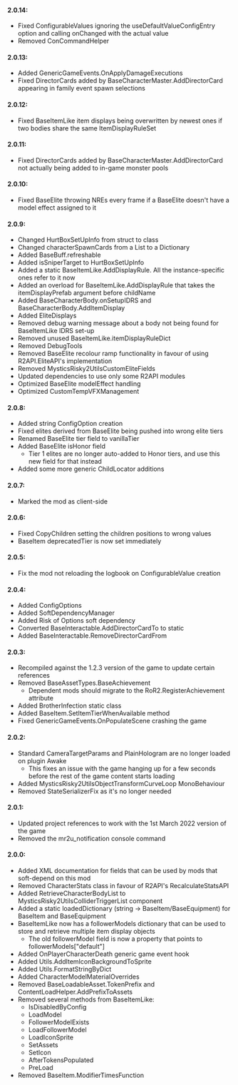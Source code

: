 #### 2.0.14:
* Fixed ConfigurableValues ignoring the useDefaultValueConfigEntry option and calling onChanged with the actual value
* Removed ConCommandHelper
#### 2.0.13:
* Added GenericGameEvents.OnApplyDamageExecutions
* Fixed DirectorCards added by BaseCharacterMaster.AddDirectorCard appearing in family event spawn selections
#### 2.0.12:
* Fixed BaseItemLike item displays being overwritten by newest ones if two bodies share the same ItemDisplayRuleSet
#### 2.0.11:
* Fixed DirectorCards added by BaseCharacterMaster.AddDirectorCard not actually being added to in-game monster pools
#### 2.0.10:
* Fixed BaseElite throwing NREs every frame if a BaseElite doesn't have a model effect assigned to it
#### 2.0.9:
* Changed HurtBoxSetUpInfo from struct to class
* Changed characterSpawnCards from a List to a Dictionary
* Added BaseBuff.refreshable
* Added isSniperTarget to HurtBoxSetUpInfo
* Added a static BaseItemLike.AddDisplayRule. All the instance-specific ones refer to it now
* Added an overload for BaseItemLike.AddDisplayRule that takes the itemDisplayPrefab argument before childName
* Added BaseCharacterBody.onSetupIDRS and BaseCharacterBody.AddItemDisplay
* Added EliteDisplays
* Removed debug warning message about a body not being found for BaseItemLike IDRS set-up
* Removed unused BaseItemLike.itemDisplayRuleDict
* Removed DebugTools
* Removed BaseElite recolour ramp functionality in favour of using R2API.EliteAPI's implementation
* Removed MysticsRisky2UtilsCustomEliteFields
* Updated dependencies to use only some R2API modules
* Optimized BaseElite modelEffect handling
* Optimized CustomTempVFXManagement
#### 2.0.8:
* Added string ConfigOption creation
* Fixed elites derived from BaseElite being pushed into wrong elite tiers
* Renamed BaseElite tier field to vanillaTier
* Added BaseElite isHonor field
	* Tier 1 elites are no longer auto-added to Honor tiers, and use this new field for that instead
* Added some more generic ChildLocator additions
#### 2.0.7:
* Marked the mod as client-side
#### 2.0.6:
* Fixed CopyChildren setting the children positions to wrong values
* BaseItem deprecatedTier is now set immediately
#### 2.0.5:
* Fix the mod not reloading the logbook on ConfigurableValue creation
#### 2.0.4:
* Added ConfigOptions
* Added SoftDependencyManager
* Added Risk of Options soft dependency
* Converted BaseInteractable.AddDirectorCardTo to static
* Added BaseInteractable.RemoveDirectorCardFrom
#### 2.0.3:
* Recompiled against the 1.2.3 version of the game to update certain references
* Removed BaseAssetTypes.BaseAchievement
	* Dependent mods should migrate to the RoR2.RegisterAchievement attribute
* Added BrotherInfection static class
* Added BaseItem.SetItemTierWhenAvailable method
* Fixed GenericGameEvents.OnPopulateScene crashing the game
#### 2.0.2:
* Standard CameraTargetParams and PlainHologram are no longer loaded on plugin Awake
	* This fixes an issue with the game hanging up for a few seconds before the rest of the game content starts loading
* Added MysticsRisky2UtilsObjectTransformCurveLoop MonoBehaviour
* Removed StateSerializerFix as it's no longer needed
#### 2.0.1:
* Updated project references to work with the 1st March 2022 version of the game
* Removed the mr2u_notification console command
#### 2.0.0:
* Added XML documentation for fields that can be used by mods that soft-depend on this mod
* Removed CharacterStats class in favour of R2API's RecalculateStatsAPI
* Added RetrieveCharacterBodyList to MysticsRisky2UtilsColliderTriggerList component
* Added a static loadedDictionary (string -> BaseItem/BaseEquipment) for BaseItem and BaseEquipment
* BaseItemLike now has a followerModels dictionary that can be used to store and retrieve multiple item display objects
	* The old followerModel field is now a property that points to followerModels["default"]
* Added OnPlayerCharacterDeath generic game event hook
* Added Utils.AddItemIconBackgroundToSprite
* Added Utils.FormatStringByDict
* Added CharacterModelMaterialOverrides
* Removed BaseLoadableAsset.TokenPrefix and ContentLoadHelper.AddPrefixToAssets
* Removed several methods from BaseItemLike:
	* IsDisabledByConfig
	* LoadModel
	* FollowerModelExists
	* LoadFollowerModel
	* LoadIconSprite
	* SetAssets
	* SetIcon
	* AfterTokensPopulated
	* PreLoad
* Removed BaseItem.ModifierTimesFunction
